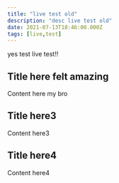 ```yaml
---
title: "live test old"
description: "desc live test old"
date: 2021-07-13T18:46:00.000Z
tags: [live,test]
---
```

yes test live test!!









## Title here felt amazing

Content here my bro

## Title here3

Content here3

## Title here4

Content here4


